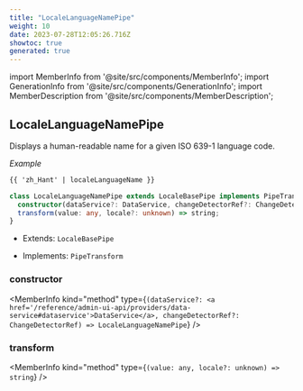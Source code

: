 ```yaml
---
title: "LocaleLanguageNamePipe"
weight: 10
date: 2023-07-28T12:05:26.716Z
showtoc: true
generated: true
---
```

<!-- This file was generated from the Vendure source. Do not modify. Instead, re-run the "docs:build" script -->
import MemberInfo from '@site/src/components/MemberInfo';
import GenerationInfo from '@site/src/components/GenerationInfo';
import MemberDescription from '@site/src/components/MemberDescription';


## LocaleLanguageNamePipe

<GenerationInfo sourceFile="packages/admin-ui/src/lib/core/src/shared/pipes/locale-language-name.pipe.ts" sourceLine="18" packageName="@vendure/admin-ui" />

Displays a human-readable name for a given ISO 639-1 language code.

*Example*

```HTML
{{ 'zh_Hant' | localeLanguageName }}
```

```ts title="Signature"
class LocaleLanguageNamePipe extends LocaleBasePipe implements PipeTransform {
  constructor(dataService?: DataService, changeDetectorRef?: ChangeDetectorRef)
  transform(value: any, locale?: unknown) => string;
}
```
* Extends: <code>LocaleBasePipe</code>


* Implements: <code>PipeTransform</code>



<div className="members-wrapper">

### constructor

<MemberInfo kind="method" type={`(dataService?: <a href='/reference/admin-ui-api/providers/data-service#dataservice'>DataService</a>, changeDetectorRef?: ChangeDetectorRef) => LocaleLanguageNamePipe`}   />


### transform

<MemberInfo kind="method" type={`(value: any, locale?: unknown) => string`}   />




</div>
